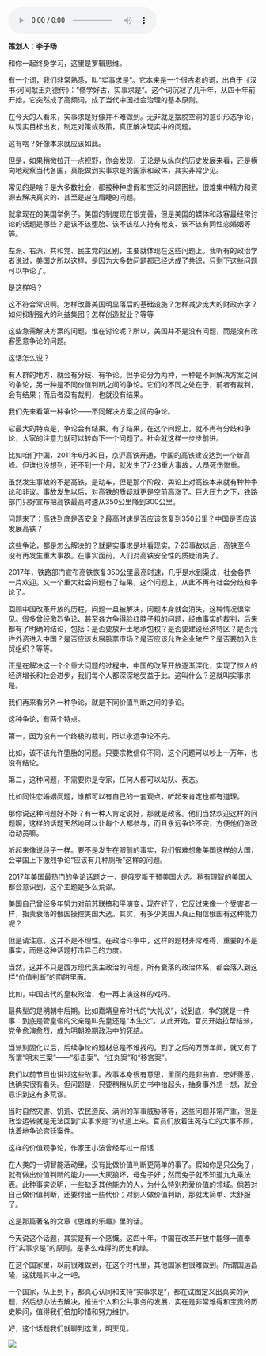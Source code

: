 <audio src="http://igetoss.cdn.igetget.com/mp3/201710/22/201710221932509684055077.mp3" controls="controls">您的浏览器不支持 audio 标签。</audio><p><b>策划人：李子旸</b></p><p>和你一起终身学习，这里是罗辑思维。</p><p>有一个词，我们非常熟悉，叫“实事求是”。它本来是一个很古老的词，出自于《汉书·河间献王刘德传》：“修学好古，实事求是”。这个词沉寂了几千年，从四十年前开始，它突然成了高频词，成了当代中国社会治理的基本原则。</p><p>在今天的人看来，实事求是好像并不难做到。无非就是摆脱空洞的意识形态争论，从现实目标出发，制定对策或政策，真正解决现实中的问题。</p><p>这有啥？好像本来就应该如此。</p><p>但是，如果稍微拉开一点视野，你会发现，无论是从纵向的历史发展来看，还是横向地观察当代各国，真能做到实事求是的国家和政体，其实非常少见。</p><p>常见的是啥？是大多数社会，都被种种虚假和空泛的问题困扰，很难集中精力和资源去解决真实的、甚至是迫在眉睫的问题。</p><p>就拿现在的美国举例子。美国的制度现在很完善，但是美国的媒体和政客最经常讨论的话题是哪些？是该不该堕胎、该不该私人持有枪支、该不该有同性恋婚姻等等。</p><p>左派、右派、共和党、民主党的区别，主要就体现在这些问题上。我听有的政治学者说过，美国之所以这样，是因为大多数问题都已经达成了共识，只剩下这些问题可以争论了。</p><p>是这样吗？</p><p>这不符合常识啊。怎样改善美国明显落后的基础设施？怎样减少庞大的财政赤字？如何抑制强大的利益集团？怎样创造就业？等等</p><p>这些急需解决方案的问题，谁在讨论呢？所以，美国并不是没有问题，而是没有政客愿意争论的问题。</p><p>这话怎么说？</p><p>有人群的地方，就会有分歧、有争论。但争论分为两种，一种是不同解决方案之间的争论，另一种是不同价值判断之间的争论。它们的不同之处在于，前者有裁判，会有结果；而后者没有裁判，也就没有结果。</p><p>我们先来看第一种争论——不同解决方案之间的争论。</p><p>它最大的特点是，争论会有结果。有了结果，在这个问题上，就不再有分歧和争论，大家的注意力就可以转向下一个问题了。社会就这样一步步前进。</p><p>比如咱们中国，2011年6月30日，京沪高铁开通，中国的高铁建设达到一个新高峰。但谁也没想到，还不到一个月，就发生了7·23重大事故，人员死伤惨重。</p><p>虽然发生事故的不是高铁，是动车，但是那个阶段，舆论上对高铁本来就有种种争论和非议。事故发生以后，对高铁的质疑就更是空前高涨了。巨大压力之下，铁路部门只好宣布把高铁最高时速从350公里降到300公里。</p><p>问题来了：高铁到底是否安全？最高时速是否应该恢复到350公里？中国是否应该发展高铁？</p><p>这些争论，都是怎么解决的？就是实事求是地看现实。7·23事故以后，高铁至今没有再发生重大事故。在事实面前，人们对高铁安全性的质疑消失了。</p><p>2017年，铁路部门宣布高铁恢复350公里最高时速，几乎是水到渠成，社会各界一片欢迎。又一个重大社会问题有了结果，这个问题上，从此不再有社会分歧和争论了。</p><p>回顾中国改革开放的历程，问题一旦被解决，问题本身就会消失，这种情况很常见。很多曾经激烈争论、甚至各方争得脸红脖子粗的问题，经由事实的裁判，后来都有了明确的结论，包括：是否要放开土地承包权？是否要建设经济特区？是否允许外资进入中国？是否应该发展股票市场？是否应该允许企业破产？是否要加入世贸组织？等等。</p><p>正是在解决这一个个重大问题的过程中，中国的改革开放逐渐深化，实现了惊人的经济增长和社会进步，我们每个人都深深地受益于此。这叫什么？这就叫实事求是。</p><p>我们再来看另外一种争论，就是不同价值判断之间的争论。</p><p>这种争论，有两个特点。</p><p>第一，因为没有一个终极的裁判，所以永远争论不完。</p><p>比如，该不该允许堕胎的问题。只要宗教信仰不同，这个问题可以吵上一万年，也没有结论。</p><p>第二，这种问题，不需要你是专家，任何人都可以站队、表态。</p><p>比如同性恋婚姻问题，谁都可以有自己的一套观点，听起来肯定也都有道理。</p><p>那你说这种问题好不好？有一种人肯定说好，那就是政客。他们当然欢迎这样的问题啊，这样的话题天然地可以让每个人都参与，而且永远争论不完，方便他们做政治动员嘛。</p><p>听起来像说段子一样。要不是发生在眼前的事实，我们很难想象美国这样的大国，会举国上下激烈争论“应该有几种厕所”这样的问题。</p><p>2017年美国最热门的争论话题之一，是俄罗斯干预美国大选。稍有理智的美国人都会意识到，这个主题是多么荒谬。</p><p>美国自己曾经多年努力对前苏联搞和平演变，现在好了，它反过来像一个受害者一样，指责衰落的俄国操控美国大选。其实，有多少美国人真正相信俄国有这种能力呢？</p><p>但是请注意，这并不是不理性。在政治斗争中，这样的题材非常难得，重要的不是事实，而是这种话题打击异己的力度。</p><p>当然，这并不只是西方现代民主政治的问题，所有衰落的政治体系，都会落入到这样“价值判断”的陷阱里面。</p><p>比如，中国古代的皇权政治，也一再上演这样的戏码。</p><p>最典型的是明朝中后期。比如嘉靖皇帝时代的“大礼议”，说到底，争的就是一件事：到底是管皇帝的父亲是叫先皇还是“本生父”。从此开始，官员开始拉帮结派，党争愈演愈烈，成为明朝晚期政治中的死结。</p><p>当派别固化以后，后续争论的题材总是不难找的。到了之后的万历年间，就又有了所谓“明末三案”——“梃击案”、“红丸案”和“移宫案”。</p><p>我们以前节目也讲过这些故事。故事本身很有意思，里面的是非曲直、忠奸善恶，也确实很有看头。但问题是，只要稍稍从历史书中抬起头，抽身事外想一想，就会意识到这有多荒谬。</p><p>当时自然灾害、饥荒、农民造反、满洲的军事威胁等等，这些问题非常严重，但是政治运转就是无法回到“实事求是”的轨道上来。官员们放着生死存亡的大事不顾，执着地争论宫廷案件。</p><p>这样的价值观争论，作家王小波曾经写过一段话：</p><p>在人类的一切智能活动里，没有比做价值判断更简单的事了。假如你是只公兔子，就有做出价值判断的能力——大灰狼坏，母兔子好；然而兔子就不知道九九乘法表。此种事实说明，一些缺乏其他能力的人，为什么特别热爱价值的领域。倘若对自己做价值判断，还要付出一些代价；对别人做价值判断，那就太简单、太舒服了。</p><p>这是那篇著名的文章《思维的乐趣》里的话。</p><p>今天说这个话题，其实是有一个感慨。这四十年，中国在改革开放中能够一直奉行“实事求是”的原则，是多么难得的历史机缘。</p><p>在这个国家里，以前很难做到，在这个时代里，其他国家也很难做到。所谓国运昌隆，这就是其中之一吧。</p><p>一个国家，从上到下，都真心认同和支持“实事求是”，都在试图定义出真实的问题，然后想办法去解决，推进个人和公共事务的发展，实在是非常难得和宝贵的历史瞬间，值得我们倍加珍惜和努力维护。</p><p>好，这个话题我们就聊到这里，明天见。</p><img src="https://piccdn.igetget.com/img/201710/22/201710222302012928349842.jpg" />